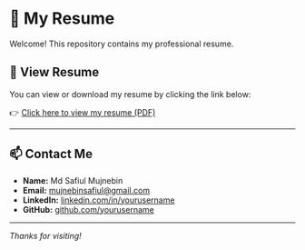 # 🧾 My Resume

Welcome! This repository contains my professional resume.

## 🔗 View Resume

You can view or download my resume by clicking the link below:

👉 [Click here to view my resume (PDF)](https://github.com/nanishat/my-resume/blob/main/Resume_Mujnebin.pdf)

---

## 📫 Contact Me

- **Name:** Md Safiul Mujnebin  
- **Email:** mujnebinsafiul@gmail.com  
- **LinkedIn:** [linkedin.com/in/yourusername](https://www.linkedin.com/in/mujnebin-safiul/)  
- **GitHub:** [github.com/yourusername](https://github.com/nanishat/)

---

_Thanks for visiting!_
